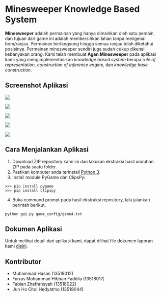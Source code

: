 # Minesweeper Knowledge Based System

__Minesweeper__ adalah permainan yang hanya dimainkan oleh satu pemain, dan tujuan dari game ini adalah membersihkan lahan tanpa mengenai bom/ranjau. Permainan berlangsung hingga semua ranjau telah diketahui posisinya. Permainan minesweeper sendiri juga sudah cukup dikenal kebanyakan orang. Kami telah membuat __Agen Minesweeper__ pada aplikasi kami yang mengimplementasikan _knowledge based system_ berupa _rule of representation_, _construction of inference engine_, dan _knowledge base construction_.

## Screenshot Aplikasi

![](img/tampilan-awal.png)

![](img/a.png)

![](img/b.png)

![](img/c.png)

![](img/you-win.png)

## Cara Menjalankan Aplikasi

1. Download ZIP repository kami ini dan lakukan ekstraksi hasil unduhan ZIP pada suatu folder.
2. Pastikan komputer anda terinstall [Python 3](https://www.python.org/).
3. Install module PyGame dan ClipsPy:
```
>>> pip install pygame
>>> pip install clipspy
```
4. Buka command prompt pada hasil ekstraksi repository, lalu jalankan perintah berikut.
```
python gui.py game_config/game4.txt
```

## Dokumen Aplikasi

Untuk melihat detail dari aplikasi kami, dapat dilihat file dokumen laporan kami [disini](./docs/laporan.pdf).

## Kontributor

- Muhammad Hasan (13518012)
- Farras Mohammad Hibban Faddila (13518017)
- Fabian Zhafransyah (13518022)
- Jun Ho Choi Hedyatmo (13518044)
